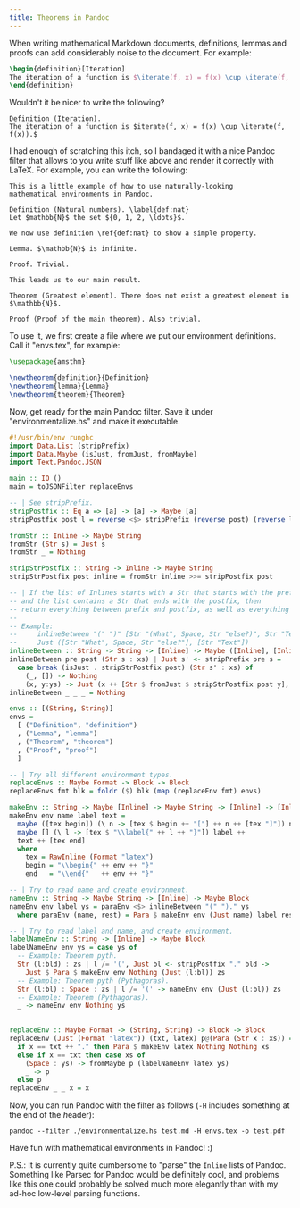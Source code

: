 ```yaml
---
title: Theorems in Pandoc
---
```


When writing mathematical Markdown documents, definitions, lemmas and proofs
can add considerably noise to the document. For example:

~~~ latex
\begin{definition}[Iteration]
The iteration of a function is $\iterate(f, x) = f(x) \cup \iterate(f, f(x)).$
\end{definition}
~~~

Wouldn't it be nicer to write the following?

~~~
Definition (Iteration).
The iteration of a function is $iterate(f, x) = f(x) \cup \iterate(f, f(x)).$
~~~

I had enough of scratching this itch, so I bandaged it with a nice
Pandoc filter that allows to you write stuff like above and render it correctly
with LaTeX. For example, you can write the following:

~~~
This is a little example of how to use naturally-looking
mathematical environments in Pandoc.

Definition (Natural numbers). \label{def:nat}
Let $mathbb{N}$ the set ${0, 1, 2, \ldots}$.

We now use definition \ref{def:nat} to show a simple property.

Lemma. $\mathbb{N}$ is infinite.

Proof. Trivial.

This leads us to our main result.

Theorem (Greatest element). There does not exist a greatest element in $\mathbb{N}$.

Proof (Proof of the main theorem). Also trivial.
~~~

To use it, we first create a file where we put our environment definitions.
Call it "envs.tex", for example:

~~~ latex
\usepackage{amsthm}

\newtheorem{definition}{Definition}
\newtheorem{lemma}{Lemma}
\newtheorem{theorem}{Theorem}
~~~

Now, get ready for the main Pandoc filter.
Save it under "environmentalize.hs" and make it executable.

~~~ haskell
#!/usr/bin/env runghc
import Data.List (stripPrefix)
import Data.Maybe (isJust, fromJust, fromMaybe)
import Text.Pandoc.JSON

main :: IO ()
main = toJSONFilter replaceEnvs

-- | See stripPrefix.
stripPostfix :: Eq a => [a] -> [a] -> Maybe [a]
stripPostfix post l = reverse <$> stripPrefix (reverse post) (reverse l)

fromStr :: Inline -> Maybe String
fromStr (Str s) = Just s
fromStr _ = Nothing

stripStrPostfix :: String -> Inline -> Maybe String
stripStrPostfix post inline = fromStr inline >>= stripPostfix post

-- | If the list of Inlines starts with a Str that starts with the prefix
-- and the list contains a Str that ends with the postfix, then
-- return everything between prefix and postfix, as well as everything after.
--
-- Example:
--     inlineBetween "(" ")" [Str "(What", Space, Str "else?)", Str "Text"] =
--     Just ([Str "What", Space, Str "else?"], [Str "Text"])
inlineBetween :: String -> String -> [Inline] -> Maybe ([Inline], [Inline])
inlineBetween pre post (Str s : xs) | Just s' <- stripPrefix pre s =
  case break (isJust . stripStrPostfix post) (Str s' : xs) of
    (_, []) -> Nothing
    (x, y:ys) -> Just (x ++ [Str $ fromJust $ stripStrPostfix post y], ys)
inlineBetween _ _ _ = Nothing

envs :: [(String, String)]
envs =
  [ ("Definition", "definition")
  , ("Lemma", "lemma")
  , ("Theorem", "theorem")
  , ("Proof", "proof")
  ]

-- | Try all different environment types.
replaceEnvs :: Maybe Format -> Block -> Block
replaceEnvs fmt blk = foldr ($) blk (map (replaceEnv fmt) envs)

makeEnv :: String -> Maybe [Inline] -> Maybe String -> [Inline] -> [Inline]
makeEnv env name label text =
  maybe ([tex begin]) (\ n -> [tex $ begin ++ "["] ++ n ++ [tex "]"]) name ++
  maybe [] (\ l -> [tex $ "\\label{" ++ l ++ "}"]) label ++
  text ++ [tex end]
  where
    tex = RawInline (Format "latex")
    begin = "\\begin{" ++ env ++ "}"
    end   = "\\end{"   ++ env ++ "}"

-- | Try to read name and create environment.
nameEnv :: String -> Maybe String -> [Inline] -> Maybe Block
nameEnv env label ys = paraEnv <$> inlineBetween "(" ")." ys
  where paraEnv (name, rest) = Para $ makeEnv env (Just name) label rest

-- | Try to read label and name, and create environment.
labelNameEnv :: String -> [Inline] -> Maybe Block
labelNameEnv env ys = case ys of
  -- Example: Theorem pyth.
  Str (l:bld) : zs | l /= '(', Just bl <- stripPostfix "." bld ->
    Just $ Para $ makeEnv env Nothing (Just (l:bl)) zs
  -- Example: Theorem pyth (Pythagoras).
  Str (l:bl) : Space : zs | l /= '(' -> nameEnv env (Just (l:bl)) zs
  -- Example: Theorem (Pythagoras).
  _ -> nameEnv env Nothing ys
  

replaceEnv :: Maybe Format -> (String, String) -> Block -> Block
replaceEnv (Just (Format "latex")) (txt, latex) p@(Para (Str x : xs)) =
  if x == txt ++ "." then Para $ makeEnv latex Nothing Nothing xs
  else if x == txt then case xs of
    (Space : ys) -> fromMaybe p (labelNameEnv latex ys)
    _ -> p
  else p
replaceEnv _ _ x = x
~~~

Now, you can run Pandoc with the filter as follows (`-H` includes something
at the end of the *h*eader):

    pandoc --filter ./environmentalize.hs test.md -H envs.tex -o test.pdf

Have fun with mathematical environments in Pandoc! :)

P.S.: It is currently quite cumbersome to "parse" the `Inline` lists of Pandoc.
Something like Parsec for Pandoc would be definitely cool, and problems
like this one could probably be solved much more elegantly than with my
ad-hoc low-level parsing functions.

